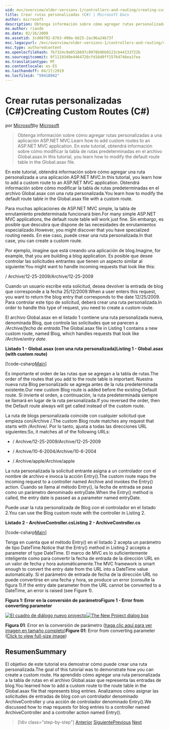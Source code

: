 ```yaml
---
uid: mvc/overview/older-versions-1/controllers-and-routing/creating-custom-routes-cs
title: Crear rutas personalizadas (C#) | Microsoft Docs
author: microsoft
description: Obtenga información sobre cómo agregar rutas personalizadas a una aplicación ASP.NET MVC. En este tutorial, obtendrá información sobre cómo modificar la tabla de rutas predeterminadas en el archivo Global.asax.
ms.author: riande
ms.date: 02/16/2009
ms.assetid: 3cd08f02-8763-490a-b625-2ac96a24b73f
msc.legacyurl: /mvc/overview/older-versions-1/controllers-and-routing/creating-custom-routes-cs
msc.type: authoredcontent
ms.openlocfilehash: 7b7324c9e0518697c0978b96b0123cb44133722b
ms.sourcegitcommit: 0f1119340e4464720cfd16d0ff15764746ea1fea
ms.translationtype: MT
ms.contentlocale: es-ES
ms.lasthandoff: 04/17/2019
ms.locfileid: "59418942"
---
```

# <a name="creating-custom-routes-c"></a><span data-ttu-id="271f3-104">Crear rutas personalizadas (C#)</span><span class="sxs-lookup"><span data-stu-id="271f3-104">Creating Custom Routes (C#)</span></span>

<span data-ttu-id="271f3-105">por [Microsoft](https://github.com/microsoft)</span><span class="sxs-lookup"><span data-stu-id="271f3-105">by [Microsoft](https://github.com/microsoft)</span></span>

> <span data-ttu-id="271f3-106">Obtenga información sobre cómo agregar rutas personalizadas a una aplicación ASP.NET MVC.</span><span class="sxs-lookup"><span data-stu-id="271f3-106">Learn how to add custom routes to an ASP.NET MVC application.</span></span> <span data-ttu-id="271f3-107">En este tutorial, obtendrá información sobre cómo modificar la tabla de rutas predeterminadas en el archivo Global.asax.</span><span class="sxs-lookup"><span data-stu-id="271f3-107">In this tutorial, you learn how to modify the default route table in the Global.asax file.</span></span>


<span data-ttu-id="271f3-108">En este tutorial, obtendrá información sobre cómo agregar una ruta personalizada a una aplicación ASP.NET MVC.</span><span class="sxs-lookup"><span data-stu-id="271f3-108">In this tutorial, you learn how to add a custom route to an ASP.NET MVC application.</span></span> <span data-ttu-id="271f3-109">Obtendrá información sobre cómo modificar la tabla de rutas predeterminadas en el archivo Global.asax con una ruta personalizada.</span><span class="sxs-lookup"><span data-stu-id="271f3-109">You learn how to modify the default route table in the Global.asax file with a custom route.</span></span>

<span data-ttu-id="271f3-110">Para muchas aplicaciones de ASP.NET MVC simple, la tabla de enrutamiento predeterminada funcionará bien.</span><span class="sxs-lookup"><span data-stu-id="271f3-110">For many simple ASP.NET MVC applications, the default route table will work just fine.</span></span> <span data-ttu-id="271f3-111">Sin embargo, es posible que descubra que dispone de las necesidades de enrutamientos especializado.</span><span class="sxs-lookup"><span data-stu-id="271f3-111">However, you might discover that you have specialized routing needs.</span></span> <span data-ttu-id="271f3-112">En ese caso, puede crear una ruta personalizada.</span><span class="sxs-lookup"><span data-stu-id="271f3-112">In that case, you can create a custom route.</span></span>

<span data-ttu-id="271f3-113">Por ejemplo, imagine que está creando una aplicación de blog.</span><span class="sxs-lookup"><span data-stu-id="271f3-113">Imagine, for example, that you are building a blog application.</span></span> <span data-ttu-id="271f3-114">Es posible que desee controlar las solicitudes entrantes que tienen un aspecto similar al siguiente:</span><span class="sxs-lookup"><span data-stu-id="271f3-114">You might want to handle incoming requests that look like this:</span></span>

<span data-ttu-id="271f3-115">/ Archive/12-25-2009</span><span class="sxs-lookup"><span data-stu-id="271f3-115">/Archive/12-25-2009</span></span>

<span data-ttu-id="271f3-116">Cuando un usuario escribe esta solicitud, desea devolver la entrada de blog que corresponde a la fecha 25/12/2009.</span><span class="sxs-lookup"><span data-stu-id="271f3-116">When a user enters this request, you want to return the blog entry that corresponds to the date 12/25/2009.</span></span> <span data-ttu-id="271f3-117">Para controlar este tipo de solicitud, deberá crear una ruta personalizada.</span><span class="sxs-lookup"><span data-stu-id="271f3-117">In order to handle this type of request, you need to create a custom route.</span></span>

<span data-ttu-id="271f3-118">El archivo Global.asax en el listado 1 contiene una ruta personalizada nueva, denominada Blog, que controla las solicitudes que se parecen a /Archive/*fecha de entrada*.</span><span class="sxs-lookup"><span data-stu-id="271f3-118">The Global.asax file in Listing 1 contains a new custom route, named Blog, which handles requests that look like /Archive/*entry date*.</span></span>

<span data-ttu-id="271f3-119">**Listado 1 - Global.asax (con una ruta personalizada)**</span><span class="sxs-lookup"><span data-stu-id="271f3-119">**Listing 1 - Global.asax (with custom route)**</span></span>

[!code-csharp[Main](creating-custom-routes-cs/samples/sample1.cs)]

<span data-ttu-id="271f3-120">Es importante el orden de las rutas que se agregan a la tabla de rutas.</span><span class="sxs-lookup"><span data-stu-id="271f3-120">The order of the routes that you add to the route table is important.</span></span> <span data-ttu-id="271f3-121">Nuestra nueva ruta Blog personalizado se agrega antes de la ruta predeterminada existente.</span><span class="sxs-lookup"><span data-stu-id="271f3-121">Our new custom Blog route is added before the existing Default route.</span></span> <span data-ttu-id="271f3-122">Si invierte el orden, a continuación, la ruta predeterminada siempre se llamará en lugar de la ruta personalizada.</span><span class="sxs-lookup"><span data-stu-id="271f3-122">If you reversed the order, then the Default route always will get called instead of the custom route.</span></span>

<span data-ttu-id="271f3-123">La ruta de blogs personalizada coincide con cualquier solicitud que empieza con/Archive /.</span><span class="sxs-lookup"><span data-stu-id="271f3-123">The custom Blog route matches any request that starts with /Archive/.</span></span> <span data-ttu-id="271f3-124">Por lo tanto, ajusta a todas las direcciones URL siguientes:</span><span class="sxs-lookup"><span data-stu-id="271f3-124">So, it matches all of the following URLs:</span></span>

- <span data-ttu-id="271f3-125">/ Archive/12-25-2009</span><span class="sxs-lookup"><span data-stu-id="271f3-125">/Archive/12-25-2009</span></span>

- <span data-ttu-id="271f3-126">/ Archive/10-6-2004</span><span class="sxs-lookup"><span data-stu-id="271f3-126">/Archive/10-6-2004</span></span>

- <span data-ttu-id="271f3-127">/ Archive/apple</span><span class="sxs-lookup"><span data-stu-id="271f3-127">/Archive/apple</span></span>

<span data-ttu-id="271f3-128">La ruta personalizada la solicitud entrante asigna a un controlador con el nombre de archivo e invoca la acción Entry().</span><span class="sxs-lookup"><span data-stu-id="271f3-128">The custom route maps the incoming request to a controller named Archive and invokes the Entry() action.</span></span> <span data-ttu-id="271f3-129">Cuando se llama al método Entry(), la fecha de entrada se pasa como un parámetro denominado entryDate.</span><span class="sxs-lookup"><span data-stu-id="271f3-129">When the Entry() method is called, the entry date is passed as a parameter named entryDate.</span></span>

<span data-ttu-id="271f3-130">Puede usar la ruta personalizada de Blog con el controlador en el listado 2.</span><span class="sxs-lookup"><span data-stu-id="271f3-130">You can use the Blog custom route with the controller in Listing 2.</span></span>

<span data-ttu-id="271f3-131">**Listado 2 - ArchiveController.cs**</span><span class="sxs-lookup"><span data-stu-id="271f3-131">**Listing 2 - ArchiveController.cs**</span></span>

[!code-csharp[Main](creating-custom-routes-cs/samples/sample2.cs)]

<span data-ttu-id="271f3-132">Tenga en cuenta que el método Entry() en el listado 2 acepta un parámetro de tipo DateTime.</span><span class="sxs-lookup"><span data-stu-id="271f3-132">Notice that the Entry() method in Listing 2 accepts a parameter of type DateTime.</span></span> <span data-ttu-id="271f3-133">El marco de MVC es lo suficientemente inteligente como para convertir la fecha de entrada de la dirección URL en un valor de fecha y hora automáticamente.</span><span class="sxs-lookup"><span data-stu-id="271f3-133">The MVC framework is smart enough to convert the entry date from the URL into a DateTime value automatically.</span></span> <span data-ttu-id="271f3-134">Si el parámetro de entrada de fecha de la dirección URL no puede convertirse en una fecha y hora, se produce un error (consulte la figura 1).</span><span class="sxs-lookup"><span data-stu-id="271f3-134">If the entry date parameter from the URL cannot be converted to a DateTime, an error is raised (see Figure 1).</span></span>

<span data-ttu-id="271f3-135">**Figura 1: Error en la conversión de parámetro**</span><span class="sxs-lookup"><span data-stu-id="271f3-135">**Figure 1 - Error from converting parameter**</span></span>


<span data-ttu-id="271f3-136">[![El cuadro de diálogo nuevo proyecto](creating-custom-routes-cs/_static/image1.jpg)](creating-custom-routes-cs/_static/image1.png)</span><span class="sxs-lookup"><span data-stu-id="271f3-136">[![The New Project dialog box](creating-custom-routes-cs/_static/image1.jpg)](creating-custom-routes-cs/_static/image1.png)</span></span>

<span data-ttu-id="271f3-137">**Figura 01**: Error en la conversión de parámetro ([haga clic aquí para ver imagen en tamaño completo](creating-custom-routes-cs/_static/image2.png))</span><span class="sxs-lookup"><span data-stu-id="271f3-137">**Figure 01**: Error from converting parameter ([Click to view full-size image](creating-custom-routes-cs/_static/image2.png))</span></span>


## <a name="summary"></a><span data-ttu-id="271f3-138">Resumen</span><span class="sxs-lookup"><span data-stu-id="271f3-138">Summary</span></span>

<span data-ttu-id="271f3-139">El objetivo de este tutorial era demostrar cómo puede crear una ruta personalizada.</span><span class="sxs-lookup"><span data-stu-id="271f3-139">The goal of this tutorial was to demonstrate how you can create a custom route.</span></span> <span data-ttu-id="271f3-140">Ha aprendido cómo agregar una ruta personalizada a la tabla de rutas en el archivo Global.asax que representa las entradas de blog.</span><span class="sxs-lookup"><span data-stu-id="271f3-140">You learned how to add a custom route to the route table in the Global.asax file that represents blog entries.</span></span> <span data-ttu-id="271f3-141">Analizamos cómo asignar las solicitudes de entradas de blog con un controlador denominado ArchiveController y una acción de controlador denominado Entry().</span><span class="sxs-lookup"><span data-stu-id="271f3-141">We discussed how to map requests for blog entries to a controller named ArchiveController and a controller action named Entry().</span></span>

> [!div class="step-by-step"]
> <span data-ttu-id="271f3-142">[Anterior](aspnet-mvc-controllers-overview-cs.md)
> [Siguiente](creating-a-route-constraint-cs.md)</span><span class="sxs-lookup"><span data-stu-id="271f3-142">[Previous](aspnet-mvc-controllers-overview-cs.md)
[Next](creating-a-route-constraint-cs.md)</span></span>
